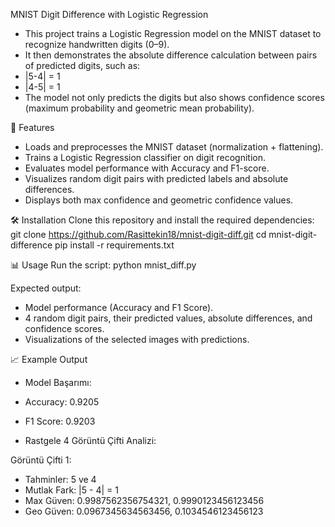 MNIST Digit Difference with Logistic Regression
- This project trains a Logistic Regression model on the MNIST dataset to recognize handwritten digits (0–9).
- It then demonstrates the absolute difference calculation between pairs of predicted digits, such as:
- |5-4| = 1
- |4-5| = 1 
- The model not only predicts the digits but also shows confidence scores (maximum probability and geometric mean probability).

🚀 Features
- Loads and preprocesses the MNIST dataset (normalization + flattening).
- Trains a Logistic Regression classifier on digit recognition.
- Evaluates model performance with Accuracy and F1-score.
- Visualizes random digit pairs with predicted labels and absolute differences.
- Displays both max confidence and geometric confidence values.

🛠️ Installation
Clone this repository and install the required dependencies:
git clone https://github.com/Rasittekin18/mnist-digit-diff.git
cd mnist-digit-difference
pip install -r requirements.txt


📊 Usage
Run the script:
python mnist_diff.py 

Expected output:

- Model performance (Accuracy and F1 Score).
- 4 random digit pairs, their predicted values, absolute differences, and confidence scores.
- Visualizations of the selected images with predictions.

📈 Example Output

- Model Başarımı:
- Accuracy: 0.9205
- F1 Score: 0.9203

- Rastgele 4 Görüntü Çifti Analizi:

Görüntü Çifti 1:
  - Tahminler: 5 ve 4
  - Mutlak Fark: |5 - 4| = 1
  - Max Güven: 0.9987562356754321, 0.9990123456123456
  - Geo Güven: 0.0967345634563456, 0.1034546123456123
